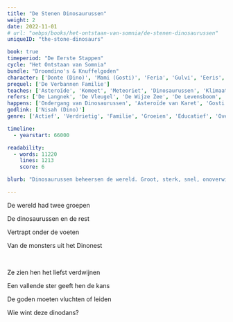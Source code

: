 ```yaml
---
title: "De Stenen Dinosaurussen"
weight: 2
date: 2022-11-01
# url: "oebps/books/het-ontstaan-van-somnia/de-stenen-dinosaurussen"
uniqueID: "the-stone-dinosaurs"

book: true
timeperiod: "De Eerste Stappen"
cycle: "Het Ontstaan van Somnia"
bundle: "Droomdino's & Knuffelgoden"
character: ['Donte (Dino)', 'Mami (Gosti)', 'Feria', 'Gulvi', 'Eeris', 'Darus', 'Cosmo', 'Bella', 'Ardex', 'Rexes (Dino)', 'Willi (Kleinwolk)', 'Nisah (Dino)']
prequel: ['De Verbannen Familie']
teaches: ['Asteroïde', 'Komeet', 'Meteoriet', 'Dinosaurussen', 'Klimaatverandering', 'Evolutie', 'Vogels']
refers: ['De Langnek', 'De Vleugel', 'De Wijze Zee', 'De Levensboom', 'Het Dinonest', 'Mond van Din', 'Saurzee', 'Het Spookden', 'De Spookvogel', 'Het Groene Pad', 'Het Bruine Pad', 'Troonpad', 'Horizonreus', 'Donderwoud', "Dolfijnenpas", "Onmogelijke Muur van Darus", "Taxeies", "Zyme"]
happens: ['Ondergang van Dinosaurussen', 'Asteroïde van Karet', 'Gosti leert Klimmen', 'Derde IJstijd', 'Rampgrotten', "Donte's Regel", "Waarschuwing voor Donte", "Schuldgevoel van de Gosti"]
godlink: ['Nisah (Dino)']
genre: ['Actief', 'Verdrietig', 'Familie', 'Groeien', 'Educatief', 'Overleven', 'Belangrijk', 'Goden', 'Geschiedenis']

timeline:
  - yearstart: 66000

readability:
  - words: 11220
    lines: 1213
    score: 6

blurb: "Dinosaurussen beheersen de wereld. Groot, sterk, snel, onoverwinnelijk. Dus als Donte waarschuwt voor een asteroïde die zal inslaan en zelfs de dinosaurussen zal vernietigen, luistert niemand naar hem ... "

---
```


De wereld had twee groepen

De dinosaurussen en de rest

Vertrapt onder de voeten

Van de monsters uit het Dinonest

&nbsp;

Ze zien hen het liefst verdwijnen

Een vallende ster geeft hen de kans

De goden moeten vluchten of leiden

Wie wint deze dinodans?

